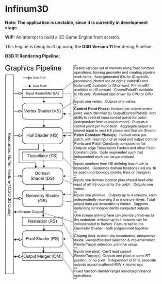 # Infinum3D

**Note: The application is unstable, since it is currently in development stage.**

**WIP:** An attempt to build a 3D Game Engine from scratch.

This Engine is being built up using the **D3D Version 11** Rendering Pipeline.

**D3D 11 Rendering Pipeline:**

![D3D11 Pipeline Representation](/Reference_Images/D3D11_3_CorePipe1.png)
